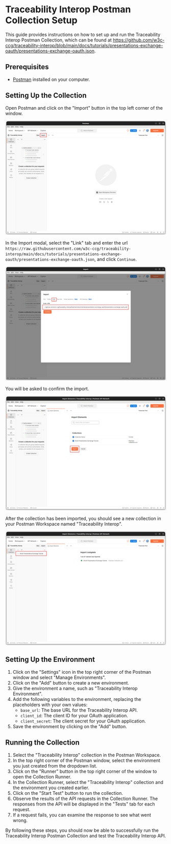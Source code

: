 # Traceability Interop Postman Collection Setup

This guide provides instructions on how to set up and run the Traceability Interop Postman Collection, which can be found at https://github.com/w3c-ccg/traceability-interop/blob/main/docs/tutorials/presentations-exchange-oauth/presentations-exchange-oauth.json.

## Prerequisites

- [Postman](https://www.postman.com/) installed on your computer.

## Setting Up the Collection

Open Postman and click on the "Import" button in the top left corner of the window.

![Import Trace-API Postman Collection](./resources/import-button.png)

In the Import modal, select the "Link" tab and enter the url `https://raw.githubusercontent.com/w3c-ccg/traceability-interop/main/docs/tutorials/presentations-exchange-oauth/presentations-exchange-oauth.json`, and click `Continue`.

![Import Trace-API Postman Collection by Link](./resources/import-from-link.png)

You will be asked to confirm the import.

![Confirm Import Trace-API Postman Collection](./resources/confirm-import.png)

After the collection has been imported, you should see a new collection in your Postman Workspace named "Traceability Interop".

![Complete Import Trace-API Postman Collection](./resources/import-complete.png)

## Setting Up the Environment

1. Click on the "Settings" icon in the top right corner of the Postman window and select "Manage Environments".
2. Click on the "Add" button to create a new environment.
3. Give the environment a name, such as "Traceability Interop Environment".
4. Add the following variables to the environment, replacing the placeholders with your own values:
   - `base_url`: The base URL for the Traceability Interop API.
   - `client_id`: The client ID for your OAuth application.
   - `client_secret`: The client secret for your OAuth application.
5. Save the environment by clicking on the "Add" button.

## Running the Collection

1. Select the "Traceability Interop" collection in the Postman Workspace.
2. In the top right corner of the Postman window, select the environment you just created from the dropdown list.
3. Click on the "Runner" button in the top right corner of the window to open the Collection Runner.
4. In the Collection Runner, select the "Traceability Interop" collection and the environment you created earlier.
5. Click on the "Start Test" button to run the collection.
6. Observe the results of the API requests in the Collection Runner. The responses from the API will be displayed in the "Tests" tab for each request.
7. If a request fails, you can examine the response to see what went wrong.

By following these steps, you should now be able to successfully run the Traceability Interop Postman Collection and test the Traceability Interop API.
